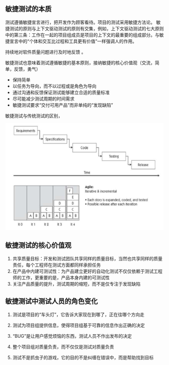## 敏捷测试的本质

测试遵循敏捷宣言进行，把开发作为顾客看待。项目的测试采用敏捷方法论。
敏捷测试的原则与上下文驱动测试的原则有交集，例如，上下文驱动测试的七大原则中的第三条：工作在一起的项目组成员是项目的上下文的最重要的组成部分。与敏捷宣言中的“个体和交互比过程和工具更有价值”一样强调人的作用。

持续地对软件质量问题进行及时地反馈 。

敏捷测试也意味着测试遵循敏捷的基本原则，接纳敏捷的核心价值观（交流，简单，反馈，勇气） 

- 保持简单 
- 以任务为导向，而不以过程或是角色为导向 
- 通过沟通和反馈保证测试能够建立合适的质量标准 
- 尽可能减少测试周期的时间需求 
- 敏捷测试要求“交付可用产品”而非单纯的“发现缺陷” 

敏捷测试与传统测试的区别，

![1562055782349](./images/1562055782349.png)



## 敏捷测试的核心价值观

1. 共享质量目标：开发和测试团队共享同样的质量目标，当然也共享同样的质量责任，每个工程师在测试方面都同样承担任务 
2. 在产品中内建可测试性：为产品建立更好的自动化测试不仅仅依赖于测试工程师的工作，更重要的是，产品本身内建的可测试性 
3. 关注产品质量的提升，测试周期的缩短，而不是仅专注于发现缺陷 

## 敏捷测试中测试人员的角色变化

1. 测试是项目的“车头灯”，它告诉大家现在到哪了，正在往哪个方向走  

2. 测试为项目组提供信息，使得项目组基于可靠的信息作出正确的决定   

3. “BUG”是让用户感觉烦恼的东西，测试人员不作出发布的决定

4. 整个项目组对质量负责，而不仅仅是测试对质量负责

5. 测试不是抓虫子的游戏，它的目的不是纠缠在错误中，而是帮助找到目标  
